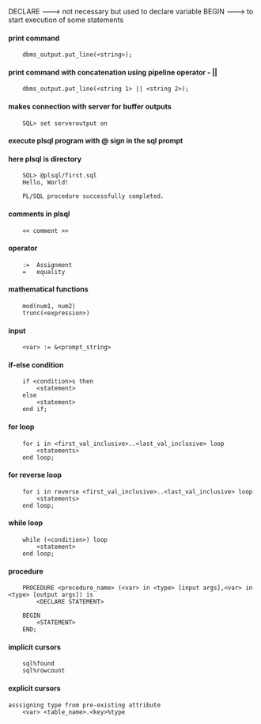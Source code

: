 DECLARE ---> not necessary but used to declare variable
BEGIN   ---> to start execution of some statements

#### print command
```
	dbms_output.put_line(<string>);
```
#### print command with concatenation using pipeline operator - ||
```
	dbms_output.put_line(<string 1> || <string 2>);
```

#### makes connection with server for buffer outputs
```
	SQL> set serveroutput on
```
#### execute plsql program with @ sign in the sql prompt
#### here plsql is directory
```
	SQL> @plsql/first.sql
	Hello, World!

	PL/SQL procedure successfully completed.
```
#### comments in plsql
```
	<< comment >>
```
#### operator
```
	:=  Assignment
	= 	equality
```
#### mathematical functions
```
	mod(num1, num2)
	trunc(<expression>)
```
#### input
```
	<var> := &<prompt_string>
```
#### if-else condition
```
	if <condition>s then
		<statement>
	else
		<statement>
	end if;
```
#### for loop
```
	for i in <first_val_inclusive>..<last_val_inclusive> loop
		<statements>
	end loop;
```
#### for reverse loop
```
	for i in reverse <first_val_inclusive>..<last_val_inclusive> loop
		<statements>
	end loop;
```
#### while loop
```
	while (<condition>) loop
		<statement>
	end loop;
```
#### procedure
```
	PROCEDURE <procedure_name> (<var> in <type> [input args],<var> in <type> [output args]) is
		<DECLARE STATEMENT>

	BEGIN
		<STATEMENT>
	END;
```
#### implicit cursors
```
	sql%found
	sql%rowcount
```
#### explicit cursors
```
asssigning type from pre-existing attribute
	<var> <table_name>.<key>%type
```
